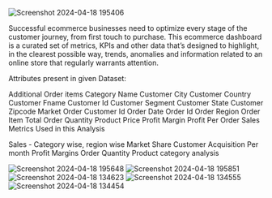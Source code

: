 ![Screenshot 2024-04-18 195406](https://github.com/Bhawnagundh26/E-commerence-sales-analysis/assets/91724415/6ae1fcce-1f71-4f81-94d6-6881115f03e4)

Successful ecommerce businesses need to optimize every stage of the customer journey, from first touch to purchase.
 This ecommerce dashboard is a curated set of metrics, KPIs and other data that’s designed to highlight, in the clearest possible way, trends, anomalies and information related to an online store that regularly warrants attention.

Attributes present in given Dataset:

Additional Order items
Category Name
Customer City
Customer Country
Customer Fname
Customer Id
Customer Segment
Customer State
Customer Zipcode
Market
Order Customer Id
Order Date
Order Id
Order Region
Order Item
Total
Order Quantity
Product Price
Profit Margin
Profit Per Order
Sales
Metrics Used in this Analysis

Sales - Category wise, region wise
Market Share
Customer Acquisition Per month
Profit
Margins
Order Quantity
Product category analysis



![Screenshot 2024-04-18 195648](https://github.com/Bhawnagundh26/E-commerence-sales-analysis/assets/91724415/adda79b3-0e8b-4e14-932c-dff9be7c0ca4)
![Screenshot 2024-04-18 195851](https://github.com/Bhawnagundh26/E-commerence-sales-analysis/assets/91724415/a39e407b-1951-4090-b0f3-c948b1ab05e3)
![Screenshot 2024-04-18 134623](https://github.com/Bhawnagundh26/E-commerence-sales-analysis/assets/91724415/65411c6b-299e-452e-9875-23fccc1afecf)
![Screenshot 2024-04-18 134555](https://github.com/Bhawnagundh26/E-commerence-sales-analysis/assets/91724415/e0058ac2-13a2-4783-9cc0-a4947b857f9e)
![Screenshot 2024-04-18 134454](https://github.com/Bhawnagundh26/E-commerence-sales-analysis/assets/91724415/6b124439-436a-4cfa-9d3e-a4e950407295)

